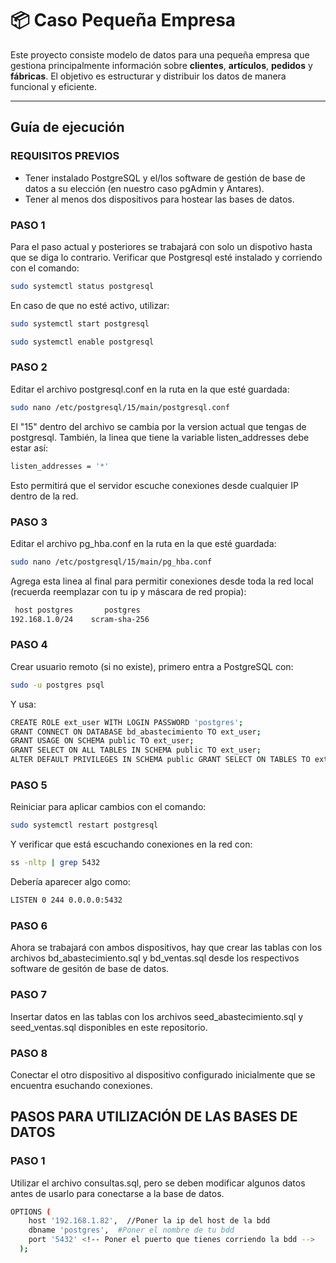 # 📦 Caso Pequeña Empresa

Este proyecto consiste modelo de datos para una pequeña empresa que gestiona principalmente información sobre **clientes**, **artículos**, **pedidos** y **fábricas**. El objetivo es estructurar y distribuir los datos de manera funcional y eficiente.

---

## Guía de ejecución
### REQUISITOS PREVIOS
- Tener instalado PostgreSQL y el/los software de gestión de base de datos a su elección (en nuestro caso pgAdmin y Antares).
- Tener al menos dos dispositivos para hostear las bases de datos.

### PASO 1
Para el paso actual y posteriores se trabajará con solo un dispotivo hasta que se diga lo contrario. Verificar que Postgresql esté instalado y corriendo con el comando:
```bash
sudo systemctl status postgresql
```
En caso de que no esté activo, utilizar:
```bash
sudo systemctl start postgresql
```
```bash
sudo systemctl enable postgresql
```
### PASO 2
Editar el archivo postgresql.conf en la ruta en la que esté guardada:
```bash
sudo nano /etc/postgresql/15/main/postgresql.conf
```
El "15"  dentro del archivo se cambia por la version actual que tengas de postgresql. También, la linea que tiene la variable listen_addresses debe estar así:
```bash
listen_addresses = '*'
```
Esto permitirá que el servidor escuche conexiones desde cualquier IP dentro de la red.

### PASO 3
Editar el archivo pg_hba.conf en la ruta en la que esté guardada:
```bash
sudo nano /etc/postgresql/15/main/pg_hba.conf
```
Agrega esta linea al final para permitir conexiones desde toda la red local (recuerda reemplazar con tu ip y máscara de red propia):
```bash
 host postgres       postgres
192.168.1.0/24    scram-sha-256
```

### PASO 4
Crear usuario remoto (si no existe), primero entra a PostgreSQL con:
```bash
sudo -u postgres psql
```
Y usa:
```bash
CREATE ROLE ext_user WITH LOGIN PASSWORD 'postgres';
GRANT CONNECT ON DATABASE bd_abastecimiento TO ext_user;
GRANT USAGE ON SCHEMA public TO ext_user;
GRANT SELECT ON ALL TABLES IN SCHEMA public TO ext_user;
ALTER DEFAULT PRIVILEGES IN SCHEMA public GRANT SELECT ON TABLES TO ext_user;
```

### PASO 5
Reiniciar para aplicar cambios con el comando:
```bash
sudo systemctl restart postgresql
```
Y verificar que está escuchando conexiones en la red con:
```bash
ss -nltp | grep 5432
```
Debería aparecer algo como:
```bash
LISTEN 0 244 0.0.0.0:5432
```
### PASO 6
Ahora se trabajará con ambos dispositivos, hay que crear las tablas con los archivos bd_abastecimiento.sql y bd_ventas.sql desde los respectivos software de gesitón de base de datos.

### PASO 7
Insertar datos en las tablas con los archivos seed_abastecimiento.sql y seed_ventas.sql disponibles en este repositorio.

### PASO 8
Conectar el otro dispositivo al dispositivo configurado inicialmente que se encuentra esuchando conexiones.

## PASOS PARA UTILIZACIÓN DE LAS BASES DE DATOS
### PASO 1
Utilizar el archivo consultas.sql, pero se deben modificar algunos datos antes de usarlo para conectarse a la base de datos.
```bash
OPTIONS (
    host '192.168.1.82',  //Poner la ip del host de la bdd
    dbname 'postgres',  #Poner el nombre de tu bdd
    port '5432' <!-- Poner el puerto que tienes corriendo la bdd -->
  );
```
```bash

```
